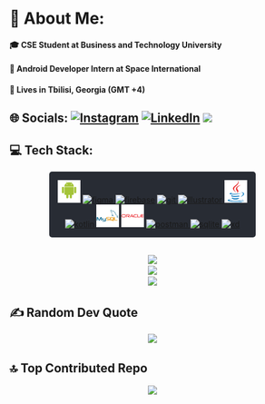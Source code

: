 # 💫 About Me:
#### 🎓 CSE Student at Business and Technology University
#### 🏢 Android Developer Intern at Space International
#### 📍 Lives in Tbilisi, Georgia (GMT +4)

## 🌐 Socials: [![Instagram](https://img.shields.io/badge/Instagram-%23E4405F.svg?logo=Instagram&logoColor=white)](https://instagram.com/bchmsl) [![LinkedIn](https://img.shields.io/badge/LinkedIn-%230077B5.svg?logo=linkedin&logoColor=white)](https://linkedin.com/in/bchmsl) ![](https://komarev.com/ghpvc/?username=bchmsl&label=Profile%20views&color=0e75b6&style=flat)

## 💻 Tech Stack:
<p align="center"
style="
margin: auto;
border-radius: 5px; 
width: fit-content;
background-color: #282c34; 
padding: 15px
">
    <a href="https://developer.android.com" target="_blank" rel="noreferrer"> <img
            src="https://raw.githubusercontent.com/devicons/devicon/master/icons/android/android-original-wordmark.svg"
            alt="android" width="40" height="40" /> </a>
    <a href="https://www.figma.com/" target="_blank" rel="noreferrer"> <img
            src="https://www.vectorlogo.zone/logos/figma/figma-icon.svg" alt="figma" width="40" height="40" /> </a>
    <a href="https://firebase.google.com/" target="_blank" rel="noreferrer"> <img
            src="https://www.vectorlogo.zone/logos/firebase/firebase-icon.svg" alt="firebase" width="40"
            height="40" /></a>
    <a href="https://git-scm.com/" target="_blank" rel="noreferrer"> <img
            src="https://www.vectorlogo.zone/logos/git-scm/git-scm-icon.svg" alt="git" width="40" height="40" /> </a>
    <a href="https://www.adobe.com/in/products/illustrator.html" target="_blank" rel="noreferrer"> <img
            src="https://www.vectorlogo.zone/logos/adobe_illustrator/adobe_illustrator-icon.svg" alt="illustrator"
            width="40" height="40" /> </a>
    <a href="https://www.java.com" target="_blank" rel="noreferrer"> <img
            src="https://raw.githubusercontent.com/devicons/devicon/master/icons/java/java-original.svg" alt="java"
            width="40" height="40" /> </a>
    <br>
    <a href="https://kotlinlang.org" target="_blank" rel="noreferrer"> <img
            src="https://www.vectorlogo.zone/logos/kotlinlang/kotlinlang-icon.svg" alt="kotlin" width="40"
            height="40" /> </a>
    <a href="https://www.mysql.com/" target="_blank" rel="noreferrer"> <img
            src="https://raw.githubusercontent.com/devicons/devicon/master/icons/mysql/mysql-original-wordmark.svg"
            alt="mysql" width="40" height="40" /> </a>
    <a href="https://www.oracle.com/" target="_blank" rel="noreferrer"> <img
            src="https://raw.githubusercontent.com/devicons/devicon/master/icons/oracle/oracle-original.svg"
            alt="oracle" width="40" height="40" /> </a>
    <a href="https://postman.com" target="_blank" rel="noreferrer"><img
            src="https://www.vectorlogo.zone/logos/getpostman/getpostman-icon.svg" alt="postman" width="40"
            height="40" /> </a>
    <a href="https://www.sqlite.org/" target="_blank" rel="noreferrer"> <img
            src="https://www.vectorlogo.zone/logos/sqlite/sqlite-icon.svg" alt="sqlite" width="40" height="40" /> </a>
    <a href="https://www.adobe.com/products/xd.html" target="_blank" rel="noreferrer"> <img
            src="https://cdn.worldvectorlogo.com/logos/adobe-xd.svg" alt="xd" width="40" height="40" /> </a>
</p> <br>
<p align="center">
    <img
        src="https://github-readme-stats.vercel.app/api/top-langs/?username=bchmsl&theme=onedark&hide_border=true&include_all_commits=true&count_private=true&layout=compact" />
    <br>
    <img
        src="https://github-readme-stats.vercel.app/api?username=bchmsl&theme=onedark&hide_border=true&include_all_commits=true&count_private=true" /><br>
    <img src="https://github-readme-streak-stats.herokuapp.com/?user=bchmsl&theme=onedark&hide_border=true" /> <br>

</p>

## ✍️ Random Dev Quote

<p align="center">
    <img src="https://quotes-github-readme.vercel.app/api?type=horizontal&theme=dark">
</p>

## 🔝 Top Contributed Repo

<p align="center">
    <img
        src="https://github-contributor-stats.vercel.app/api?username=bchmsl&limit=5&theme=onedark&combine_all_yearly_contributions=true">
</p>
